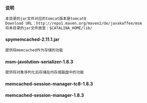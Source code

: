 #### 说明
```txt
本目录的jar文件对应的tomcat版本是tomcat8
Download URL：http://repo1.maven.org/maven2/de/javakaffee/msm
将本目录的jar文件放至：$CATALINA_HOME/lib/
```
#### spymemcached-2.11.1.jar
```txt
提供将memcached作为存储的功能
```
#### msm-javolution-serializer-1.8.3
```txt
提供将对象序列化后存储在内存或磁盘中的功能
```
#### memcached-session-manager-tc8-1.8.3
#### memcached-session-manager-1.8.3
